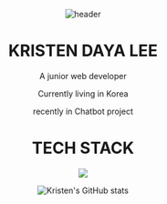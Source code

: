 
<div align="center">

  ![header](https://capsule-render.vercel.app/api?type=waving&color=timeGradient&text=KRISTEN'S%20GITHUB%20👋&animation=twinkling&fontSize=35&fontAlignY=40&fontAlign=70&height=250)
 
 # KRISTEN DAYA LEE  

A junior web developer  

Currently living in Korea  

recently in Chatbot project



  # TECH STACK

  <img src="https://img.shields.io/badge/Linux-Black?style=square&logo=Linux&logoColor=black"/>

![Kristen's GitHub stats](https://github-readme-stats.vercel.app/api?username=kristendaya&show_icons=true&theme=radical)
</div>


